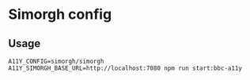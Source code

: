 # Simorgh config

## Usage

```
A11Y_CONFIG=simorgh/simorgh A11Y_SIMORGH_BASE_URL=http://localhost:7080 npm run start:bbc-a11y
```
